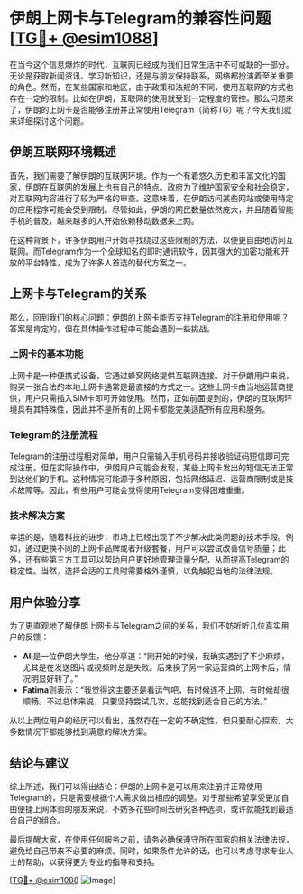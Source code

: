 # 伊朗上网卡与Telegram的兼容性问题[[TG💪+ @esim1088](https://t.me/s/esim1088)]

在当今这个信息爆炸的时代，互联网已经成为我们日常生活中不可或缺的一部分。无论是获取新闻资讯、学习新知识，还是与朋友保持联系，网络都扮演着至关重要的角色。然而，在某些国家和地区，由于政策和法规的不同，使用互联网的方式也存在一定的限制。比如在伊朗，互联网的使用就受到一定程度的管控。那么问题来了，伊朗的上网卡是否能够注册并正常使用Telegram（简称TG）呢？今天我们就来详细探讨这个问题。

## 伊朗互联网环境概述

首先，我们需要了解伊朗的互联网环境。作为一个有着悠久历史和丰富文化的国家，伊朗在互联网的发展上也有自己的特点。政府为了维护国家安全和社会稳定，对互联网内容进行了较为严格的审查。这意味着，在伊朗访问某些网站或使用特定的应用程序可能会受到限制。尽管如此，伊朗的网民数量依然庞大，并且随着智能手机的普及，越来越多的人开始依赖移动数据来上网。

在这种背景下，许多伊朗用户开始寻找绕过这些限制的方法，以便更自由地访问互联网。而Telegram作为一个全球知名的即时通讯软件，因其强大的加密功能和开放的平台特性，成为了许多人首选的替代方案之一。

## 上网卡与Telegram的关系

那么，回到我们的核心问题：伊朗的上网卡能否支持Telegram的注册和使用呢？答案是肯定的，但在具体操作过程中可能会遇到一些挑战。

### 上网卡的基本功能

上网卡是一种便携式设备，它通过蜂窝网络提供互联网连接。对于伊朗用户来说，购买一张合法的本地上网卡通常是最直接的方式之一。这些上网卡由当地运营商提供，用户只需插入SIM卡即可开始使用。然而，正如前面提到的，伊朗的互联网环境具有其特殊性，因此并不是所有的上网卡都能完美适配所有应用和服务。

### Telegram的注册流程

Telegram的注册过程相对简单，用户只需输入手机号码并接收验证码短信即可完成注册。但在实际操作中，伊朗用户可能会发现，某些上网卡发出的短信无法正常到达他们的手机。这种情况可能源于多种原因，包括网络延迟、运营商限制或是技术故障等。因此，有些用户可能会觉得使用Telegram变得困难重重。

### 技术解决方案

幸运的是，随着科技的进步，市场上已经出现了不少解决此类问题的技术手段。例如，通过更换不同的上网卡品牌或者升级套餐，用户可以尝试改善信号质量；此外，还有些第三方工具可以帮助用户更好地管理流量分配，从而提高Telegram的稳定性。当然，选择合适的工具时需要格外谨慎，以免触犯当地的法律法规。

## 用户体验分享

为了更直观地了解伊朗上网卡与Telegram之间的关系，我们不妨听听几位真实用户的反馈：

- **Ali**是一位伊朗大学生，他分享道：“刚开始的时候，我确实遇到了不少麻烦，尤其是在发送图片或视频时总是失败。后来换了另一家运营商的上网卡后，情况明显好转了。”
- **Fatima**则表示：“我觉得这主要还是看运气吧，有时候连不上网，有时候却很顺畅。不过总体来说，只要坚持尝试几次，总能找到适合自己的方法。”

从以上两位用户的经历可以看出，虽然存在一定的不确定性，但只要耐心探索，大多数情况下都能够找到满意的解决方案。

## 结论与建议

综上所述，我们可以得出结论：伊朗的上网卡是可以用来注册并正常使用Telegram的，只是需要根据个人需求做出相应的调整。对于那些希望享受更加自由便捷上网体验的朋友来说，不妨多花些时间去研究各种选项，或许就能找到最适合自己的组合。

最后提醒大家，在使用任何服务之前，请务必确保遵守所在国家的相关法律法规，避免给自己带来不必要的麻烦。同时，如果条件允许的话，也可以考虑寻求专业人士的帮助，以获得更为专业的指导和支持。

[[TG💪+ @esim1088](https://t.me/s/esim1088) ![Image](https://i.postimg.cc/4NQfJmqS/Snipaste-2025-05-13-00-14-12.png)]